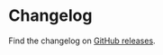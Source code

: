 # Changelog

Find the changelog on [GitHub releases](https://github.com/containers-js/containerd/releases).
